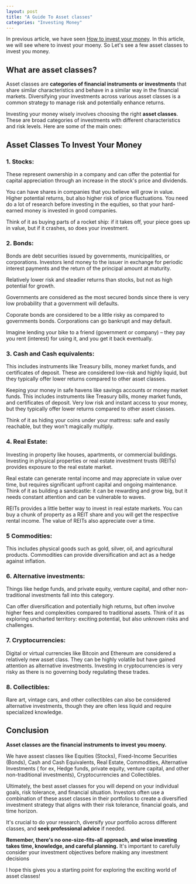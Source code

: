 ```yaml
---
layout: post
title: "A Guide To Asset classes"
categories: "Investing Money"
---
```


In previous article, we have seen [How to invest your money](/how-to-invest-money/). In this article, we will see where to invest your moeny. So Let's see a few asset classes to invest you money.
  
## What are asset classes?
Asset classes are **categories of financial instruments or investments** that share similar characteristics and behave in a similar way in the financial markets. Diversifying your investments across various asset classes is a common strategy to manage risk and potentially enhance returns.

Investing your money wisely involves choosing the right **asset classes**. These are broad categories of investments with different characteristics and risk levels. Here are some of the main ones:

## Asset Classes To Invest Your Money

### 1. Stocks:

These represent ownership in a company and can offer the potential for capital appreciation through an increase in the stock's price and dividends.

You can have shares in companies that you believe will grow in value. Higher potential returns, but also higher risk of price fluctuations. You need do a lot of research before investing in the equities, so that your hard-earned money is invested in good companies.

Think of it as buying parts of a rocket ship: if it takes off, your piece goes up in value, but if it crashes, so does your investment.

### 2. Bonds:

Bonds are debt securities issued by governments, municipalities, or corporations. Investors lend money to the issuer in exchange for periodic interest payments and the return of the principal amount at maturity.

Relatively lower risk and steadier returns than stocks, but not as high potential for growth.

Governments are considered as the most secured bonds since there is very low probability that a government will defaults.

Coporate bonds are considered to be a little risky as compared to governments bonds. Corporations can go bankrupt and may default.

Imagine lending your bike to a friend (government or company) – they pay you rent (interest) for using it, and you get it back eventually.

### 3. Cash and Cash equivalents:

This includes instruments like Treasury bills, money market funds, and certificates of deposit. These are considered low-risk and highly liquid, but they typically offer lower returns compared to other asset classes.

Keeping your money in safe havens like savings accounts or money market funds. This includes instruments like Treasury bills, money market funds, and certificates of deposit.  Very low risk and instant access to your money, but they typically offer lower returns compared to other asset classes.

Think of it as hiding your coins under your mattress: safe and easily reachable, but they won't magically multiply.

### 4. Real Estate: 

Investing in property like houses, apartments, or commercial buildings. Investing in physical properties or real estate investment trusts (REITs) provides exposure to the real estate market.

Real estate can generate rental income and may appreciate in value over time, but requires significant upfront capital and ongoing maintenance. Think of it as building a sandcastle: it can be rewarding and grow big, but it needs constant attention and can be vulnerable to waves.

REITs provides a little better way to invest in real estate markets. You can buy a chunk of property as a REIT share and you will get the respective rental income. The value of REITs also appreciate over a time.


### 5 Commodities: 

This includes physical goods such as gold, silver, oil, and agricultural products. Commodities can provide diversification and act as a hedge against inflation.


### 6. Alternative investments:
Things like hedge funds, and private equity, venture capital, and other non-traditional investments fall into this category.

Can offer diversification and potentially high returns, but often involve higher fees and complexities compared to traditional assets. Think of it as exploring uncharted territory: exciting potential, but also unknown risks and challenges.

### 7.  Cryptocurrencies: 
Digital or virtual currencies like Bitcoin and Ethereum are considered a relatively new asset class. They can be highly volatile but have gained attention as alternative investments. Investing in cryptocurrencies is very risky as there is no governing body regulating these trades.

### 8.  Collectibles:
Rare art, vintage cars, and other collectibles can also be considered alternative investments, though they are often less liquid and require specialized knowledge.

## Conclusion

**Asset classes are the financial instruments to invest you moeny.** 

We have assest classes like Equities (Stocks), Fixed-Income Securities (Bonds), Cash and Cash Equivalents, Real Estate, Commodities, Alternative Investments ( for ex, Hedge funds, private equity, venture capital, and other non-traditional investments), Cryptocurrencies and Collectibles.    

Ultimately, the best asset classes for you will depend on your individual goals, risk tolerance, and financial situation. Investors often use a combination of these asset classes in their portfolios to create a diversified investment strategy that aligns with their risk tolerance, financial goals, and time horizon. 

It's crucial to do your research, diversify your portfolio across different classes, and **seek professional advice** if needed. 

**Remember, there's no one-size-fits-all approach, and wise investing takes time, knowledge, and careful planning.** It's important to carefully consider your investment objectives before making any investment decisions

I hope this gives you a starting point for exploring the exciting world of asset classes!